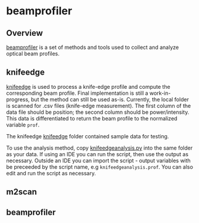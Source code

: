 # beamprofiler
## Overview
[beamprofiler](http://github.com/cpkm/beamprofiler) is a set of methods and tools used to collect and analyze optical beam profiles.

## knifeedge
[knifeedge](knifeedge/knifeedgeanalysis.py) is used to process a knife-edge profile and compute the corresponding beam profile. Final implementation is still a work-in-progress, but the method can still be used as-is. Currently, the local folder is scanned for .csv files (knife-edge measurement). The first column of the data file should be position; the second column should be power/intensity. This data is differentiated to return the beam profile to the normalized variable `prof`.

The knifeedge [knifeedge](knifeedge) folder contained sample data for testing.

To use the analysis method, copy [knifeedgeanalysis.py](knifeedge/knifeedgeanalysis.py) into the same folder as your data. If using an IDE you can run the script, then use the output as necessary. Outside an IDE you can import the script - output variables with be preceeded by the script name, e.g `knifeedgeanalysis.prof`. You can also edit and run the script as necessary.

## m2scan

## beamprofiler
